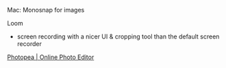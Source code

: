 Mac: Monosnap for images

Loom
- screen recording with a nicer UI & cropping tool than the default screen recorder

[Photopea | Online Photo Editor](https://www.photopea.com/)
